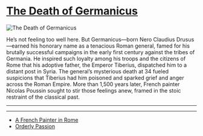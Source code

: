# [The Death of Germanicus](http://artsmia.github.io/griot/#/o/1348)
![The Death of Germanicus](http://api.artsmia.org/images/1348/large.jpg)

He’s not feeling too well here. But Germanicus—born Nero Claudius Drusus—earned his honorary name as a tenacious Roman general, famed for his brutally successful campaigns in the early first century against the tribes of Germania. He inspired such loyalty among his troops and the citizens of Rome that his adoptive father, the Emperor Tiberius, dispatched him to a distant post in Syria. The general’s mysterious death at 34 fueled suspicions that Tiberius had him poisoned and sparked grief and anger across the Roman Empire. More than 1,500 years later, French painter Nicolas Poussin sought to stir those feelings anew, framed in the stoic restraint of the classical past.

---

---

* [A French Painter in Rome](../stories/a-french-painter-in-rome.md)
* [Orderly Passion](../stories/orderly-passion.md)
